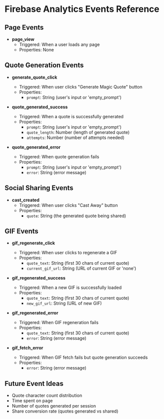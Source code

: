 # Firebase Analytics Events Reference

## Page Events
- **page_view**
  - Triggered: When a user loads any page
  - Properties: None

## Quote Generation Events
- **generate_quote_click**
  - Triggered: When user clicks "Generate Magic Quote" button
  - Properties:
    - `prompt`: String (user's input or 'empty_prompt')

- **quote_generated_success**
  - Triggered: When a quote is successfully generated
  - Properties:
    - `prompt`: String (user's input or 'empty_prompt')
    - `quote_length`: Number (length of generated quote)
    - `attempts`: Number (number of attempts needed)

- **quote_generated_error**
  - Triggered: When quote generation fails
  - Properties:
    - `prompt`: String (user's input or 'empty_prompt')
    - `error`: String (error message)

## Social Sharing Events
- **cast_created**
  - Triggered: When user clicks "Cast Away" button
  - Properties:
    - `quote`: String (the generated quote being shared)

## GIF Events
- **gif_regenerate_click**
  - Triggered: When user clicks to regenerate a GIF
  - Properties:
    - `quote_text`: String (first 30 chars of current quote)
    - `current_gif_url`: String (URL of current GIF or 'none')

- **gif_regenerated_success**
  - Triggered: When a new GIF is successfully loaded
  - Properties:
    - `quote_text`: String (first 30 chars of current quote)
    - `new_gif_url`: String (URL of new GIF)

- **gif_regenerated_error**
  - Triggered: When GIF regeneration fails
  - Properties:
    - `quote_text`: String (first 30 chars of current quote)
    - `error`: String (error message)

- **gif_fetch_error**
  - Triggered: When GIF fetch fails but quote generation succeeds
  - Properties:
    - `error`: String (error message)

## Future Event Ideas
- Quote character count distribution
- Time spent on page
- Number of quotes generated per session
- Share conversion rate (quotes generated vs shared) 